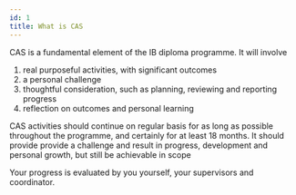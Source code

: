 ```yaml
---
id: 1
title: What is CAS
---
```


CAS is a fundamental element of the IB diploma programme. It will involve

1. real purposeful activities, with significant outcomes
2. a personal challenge
3. thoughtful consideration, such as planning, reviewing and reporting progress
4. reflection on outcomes and personal learning


CAS activities should continue on regular basis for as long as possible throughout the programme, and certainly for at least 18 months. It should provide provide a challenge and result in progress, development and personal growth, but still be achievable in scope

Your progress is evaluated by you yourself, your supervisors and coordinator.
